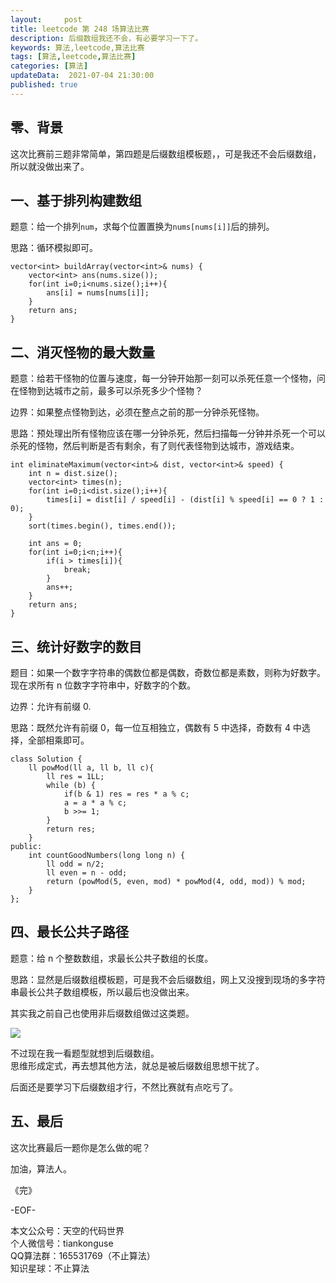 ```yaml
---   
layout:     post  
title: leetcode 第 248 场算法比赛  
description: 后缀数组我还不会，有必要学习一下了。   
keywords: 算法,leetcode,算法比赛  
tags: [算法,leetcode,算法比赛]    
categories: [算法]  
updateData:  2021-07-04 21:30:00  
published: true  
---  
```



## 零、背景  

这次比赛前三题非常简单，第四题是后缀数组模板题，，可是我还不会后缀数组，所以就没做出来了。  


## 一、基于排列构建数组  


题意：给一个排列`num`，求每个位置置换为`nums[nums[i]]`后的排列。  


思路：循环模拟即可。  


```
vector<int> buildArray(vector<int>& nums) {
    vector<int> ans(nums.size());
    for(int i=0;i<nums.size();i++){
        ans[i] = nums[nums[i]];
    }
    return ans;
}
```


## 二、消灭怪物的最大数量


题意：给若干怪物的位置与速度，每一分钟开始那一刻可以杀死任意一个怪物，问在怪物到达城市之前，最多可以杀死多少个怪物？  

边界：如果整点怪物到达，必须在整点之前的那一分钟杀死怪物。  


思路：预处理出所有怪物应该在哪一分钟杀死，然后扫描每一分钟并杀死一个可以杀死的怪物，然后判断是否有剩余，有了则代表怪物到达城市，游戏结束。  



```
int eliminateMaximum(vector<int>& dist, vector<int>& speed) {
    int n = dist.size();
    vector<int> times(n);
    for(int i=0;i<dist.size();i++){
        times[i] = dist[i] / speed[i] - (dist[i] % speed[i] == 0 ? 1 : 0);
    }
    sort(times.begin(), times.end());

    int ans = 0;
    for(int i=0;i<n;i++){
        if(i > times[i]){
            break;
        }
        ans++;
    }
    return ans;
}
```


## 三、统计好数字的数目  


题目：如果一个数字字符串的偶数位都是偶数，奇数位都是素数，则称为好数字。  
现在求所有 n 位数字字符串中，好数字的个数。  


边界：允许有前缀 0.  


思路：既然允许有前缀 0，每一位互相独立，偶数有 5 中选择，奇数有 4 中选择，全部相乘即可。  


```
class Solution {
    ll powMod(ll a, ll b, ll c){
        ll res = 1LL;
        while (b) {
            if(b & 1) res = res * a % c;
            a = a * a % c;
            b >>= 1;
        }
        return res;
    }
public:
    int countGoodNumbers(long long n) {
        ll odd = n/2;
        ll even = n - odd;
        return (powMod(5, even, mod) * powMod(4, odd, mod)) % mod;
    }
};
```


## 四、最长公共子路径  

题意：给 n 个整数数组，求最长公共子数组的长度。  


思路：显然是后缀数组模板题，可是我不会后缀数组，网上又没搜到现场的多字符串最长公共子数组模板，所以最后也没做出来。  


其实我之前自己也使用非后缀数组做过这类题。  


![](https://res.tiankonguse.com/images/2021/07/04/001.png)


不过现在我一看题型就想到后缀数组。  
思维形成定式，再去想其他方法，就总是被后缀数组思想干扰了。  


后面还是要学习下后缀数组才行，不然比赛就有点吃亏了。  


## 五、最后  


这次比赛最后一题你是怎么做的呢？  



加油，算法人。  


《完》  


-EOF-  



本文公众号：天空的代码世界  
个人微信号：tiankonguse  
QQ算法群：165531769（不止算法）  
知识星球：不止算法  

